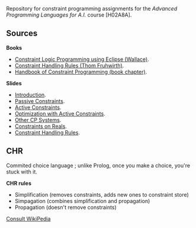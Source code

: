 Repository for constraint programming assignments for the *Advanced Programming Languages for A.I.* course [H02A8A].

## Sources

**Books**

- [Constraint Logic Programming using Eclipse (Wallace)](/books/Constraint%20Logic%20Programming%20using%20Eclipse%20(Wallace).pdf).
- [Constraint Handling Rules (Thom Fruhwirth)](/books/Constraint%20Handling%20Rules%20(Thom%20Fruhwirth).pdf).
- [Handbook of Constraint Programming (book chapter)](/books/Handbook%20of%20Constraint%20Programming.pdf).

**Slides**

- [Introduction](/slides/Introduction.pdf).
- [Passive Constraints](/slides/Passive.pdf).
- [Active Constraints](/slides/Active.pdf).
- [Optimization with Active Constraints](/slides/Optimization.pdf).
- [Other CP Systems](/slides/Other.pdf).
- [Constraints on Reals](/slides/Reals.pdf).
- [Constraint Handling Rules](/slides/CHR.pdf).

## CHR

Commited choice language ; unlike Prolog, once you make a choice, you're stuck with it.

**CHR rules**

 - Simplification (removes constraints, adds new ones to constraint store)
 - Simpagation (combines simplification and propagation)
 - Propagation (doesn't remove constraints)
 
 [Consult WikiPedia](https://en.wikipedia.org/wiki/Constraint_Handling_Rules)
